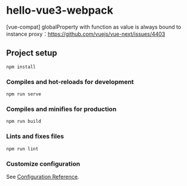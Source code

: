 # hello-vue3-webpack

[vue-compat] globalProperty with function as value is always bound to instance proxy：https://github.com/vuejs/vue-next/issues/4403
## Project setup
```
npm install
```

### Compiles and hot-reloads for development
```
npm run serve
```

### Compiles and minifies for production
```
npm run build
```

### Lints and fixes files
```
npm run lint
```

### Customize configuration
See [Configuration Reference](https://cli.vuejs.org/config/).
